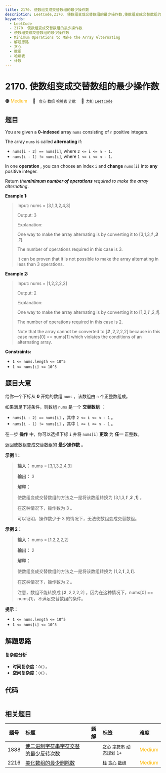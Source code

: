 ```yaml
---
title: 2170. 使数组变成交替数组的最少操作数
description: LeetCode,2170. 使数组变成交替数组的最少操作数,使数组变成交替数组的最少操作数,Minimum Operations to Make the Array Alternating,解题思路,贪心,数组,哈希表,计数
keywords:
  - LeetCode
  - 2170. 使数组变成交替数组的最少操作数
  - 使数组变成交替数组的最少操作数
  - Minimum Operations to Make the Array Alternating
  - 解题思路
  - 贪心
  - 数组
  - 哈希表
  - 计数
---
```


# 2170. 使数组变成交替数组的最少操作数

🟠 <font color=#ffb800>Medium</font>&emsp; 🔖&ensp; [`贪心`](/tag/greedy.md) [`数组`](/tag/array.md) [`哈希表`](/tag/hash-table.md) [`计数`](/tag/counting.md)&emsp; 🔗&ensp;[`力扣`](https://leetcode.cn/problems/minimum-operations-to-make-the-array-alternating) [`LeetCode`](https://leetcode.com/problems/minimum-operations-to-make-the-array-alternating)

## 题目

You are given a **0-indexed** array `nums` consisting of `n` positive
integers.

The array `nums` is called **alternating** if:

  * `nums[i - 2] == nums[i]`, where `2 <= i <= n - 1`.
  * `nums[i - 1] != nums[i]`, where `1 <= i <= n - 1`.

In one **operation** , you can choose an index `i` and **change** `nums[i]`
into **any** positive integer.

Return _the**minimum number of operations** required to make the array
alternating_.



**Example 1:**

> Input: nums = [3,1,3,2,4,3]
> 
> Output: 3
> 
> Explanation:
> 
> One way to make the array alternating is by converting it to [3,1,3,_**1**_ ,_**3**_ ,_**1**_].
> 
> The number of operations required in this case is 3.
> 
> It can be proven that it is not possible to make the array alternating in less than 3 operations. 

**Example 2:**

> Input: nums = [1,2,2,2,2]
> 
> Output: 2
> 
> Explanation:
> 
> One way to make the array alternating is by converting it to [1,2,_**1**_ ,2,_**1**_].
> 
> The number of operations required in this case is 2.
> 
> Note that the array cannot be converted to [_**2**_ ,2,2,2,2] because in this case nums[0] == nums[1] which violates the conditions of an alternating array.

**Constraints:**

  * `1 <= nums.length <= 10^5`
  * `1 <= nums[i] <= 10^5`


## 题目大意

给你一个下标从 **0** 开始的数组 `nums` ，该数组由 `n` 个正整数组成。

如果满足下述条件，则数组 `nums` 是一个 **交替数组** ：

  * `nums[i - 2] == nums[i]` ，其中 `2 <= i <= n - 1` 。
  * `nums[i - 1] != nums[i]` ，其中 `1 <= i <= n - 1` 。

在一步 **操作** 中，你可以选择下标 `i` 并将 `nums[i]` **更改** 为 **任一** 正整数。

返回使数组变成交替数组的 **最少操作数** 。



**示例 1：**

> 
> 
> 
> 
> 
> **输入：** nums = [3,1,3,2,4,3]
> 
> **输出：** 3
> 
> **解释：**
> 
> 使数组变成交替数组的方法之一是将该数组转换为 [3,1,3,_**1**_ ,_**3**_ ,_**1**_] 。
> 
> 在这种情况下，操作数为 3 。
> 
> 可以证明，操作数少于 3 的情况下，无法使数组变成交替数组。

**示例 2：**

> 
> 
> 
> 
> 
> **输入：** nums = [1,2,2,2,2]
> 
> **输出：** 2
> 
> **解释：**
> 
> 使数组变成交替数组的方法之一是将该数组转换为 [1,2,_**1**_ ,2,_**1**_].
> 
> 在这种情况下，操作数为 2 。
> 
> 注意，数组不能转换成 [_**2**_ ,2,2,2,2] 。因为在这种情况下，nums[0] == nums[1]，不满足交替数组的条件。
> 
> 



**提示：**

  * `1 <= nums.length <= 10^5`
  * `1 <= nums[i] <= 10^5`


## 解题思路

#### 复杂度分析

- **时间复杂度**：`O()`，
- **空间复杂度**：`O()`，

## 代码

```javascript

```

## 相关题目

<!-- prettier-ignore -->
| 题号 | 标题 | 题解 | 标签 | 难度 |
| :------: | :------ | :------: | :------ | :------ |
| 1888 | [使二进制字符串字符交替的最少反转次数](https://leetcode.com/problems/minimum-number-of-flips-to-make-the-binary-string-alternating) |  |  [`贪心`](/tag/greedy.md) [`字符串`](/tag/string.md) [`动态规划`](/tag/dynamic-programming.md) `1+` | <font color=#ffb800>Medium</font> |
| 2216 | [美化数组的最少删除数](https://leetcode.com/problems/minimum-deletions-to-make-array-beautiful) |  |  [`栈`](/tag/stack.md) [`贪心`](/tag/greedy.md) [`数组`](/tag/array.md) | <font color=#ffb800>Medium</font> |